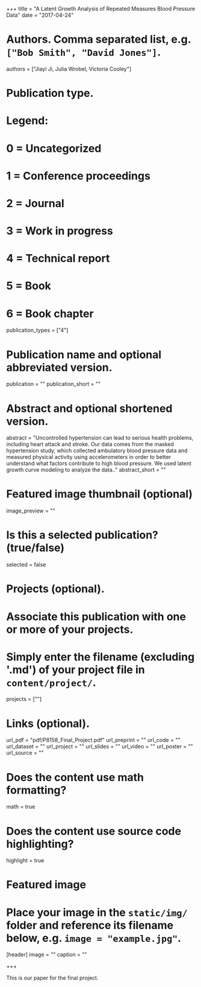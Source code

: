 +++
title = "A Latent Growth Analysis of Repeated Measures Blood Pressure Data"
date = "2017-04-24"

# Authors. Comma separated list, e.g. `["Bob Smith", "David Jones"]`.
authors = ["Jiayi Ji, Julia Wrobel, Victoria Cooley"]

# Publication type.
# Legend:
# 0 = Uncategorized
# 1 = Conference proceedings
# 2 = Journal
# 3 = Work in progress
# 4 = Technical report
# 5 = Book
# 6 = Book chapter
publication_types = ["4"]

# Publication name and optional abbreviated version.
publication = ""
publication_short = ""

# Abstract and optional shortened version.
abstract = "Uncontrolled hypertension can lead to serious health problems, including heart attack and stroke. Our data comes from the masked hypertension study, which collected ambulatory blood pressure data and measured physical activity using accelerometers in order to better understand what factors contribute to high blood pressure. We used latent growth curve modeling to analyze the data.."
abstract_short = ""

# Featured image thumbnail (optional)
image_preview = ""

# Is this a selected publication? (true/false)
selected = false

# Projects (optional).
#   Associate this publication with one or more of your projects.
#   Simply enter the filename (excluding '.md') of your project file in `content/project/`.
projects = [""]

# Links (optional).
url_pdf = "pdf/P8158_Final_Project.pdf"
url_preprint = ""
url_code = ""
url_dataset = ""
url_project = ""
url_slides = ""
url_video = ""
url_poster = ""
url_source = ""

# Does the content use math formatting?
math = true

# Does the content use source code highlighting?
highlight = true

# Featured image
# Place your image in the `static/img/` folder and reference its filename below, e.g. `image = "example.jpg"`.
[header]
image = ""
caption = ""

+++

This is our paper for the final project.
